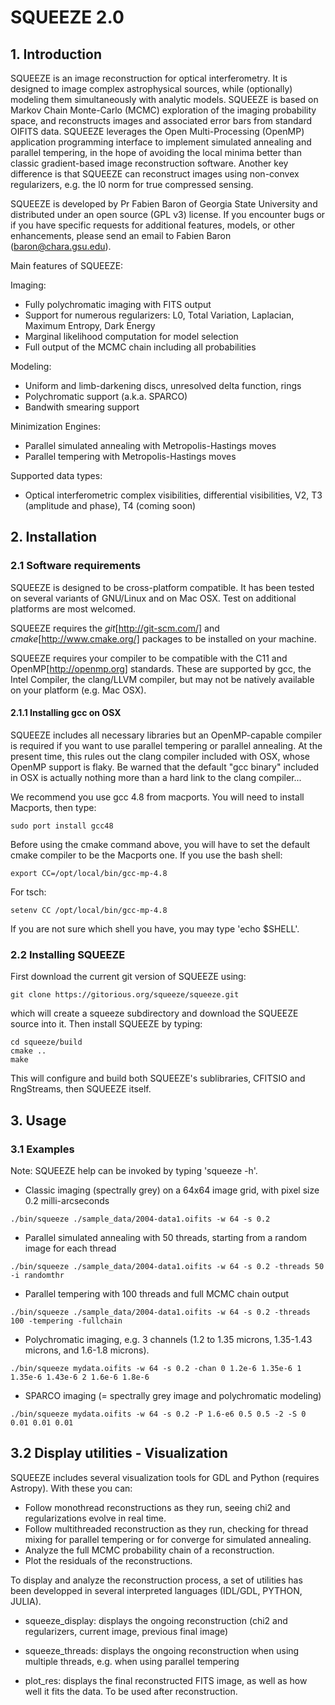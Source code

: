 # SQUEEZE 2.0 

## 1. Introduction
SQUEEZE is an image reconstruction for optical interferometry. It is designed to image complex astrophysical sources, while (optionally) modeling them simultaneously with analytic models. SQUEEZE is based on Markov Chain Monte-Carlo (MCMC) exploration of the imaging probability space, and reconstructs images and associated error bars from standard OIFITS data. SQUEEZE leverages the Open Multi-Processing (OpenMP) application programming interface to implement simulated annealing and parallel tempering, in the hope of avoiding the local minima better than classic gradient-based image reconstruction software. Another key difference is that SQUEEZE can reconstruct images using non-convex regularizers, e.g. the l0 norm for true compressed sensing.

SQUEEZE is developed by Pr Fabien Baron of Georgia State University and distributed under an open source (GPL v3) license. If you encounter bugs or if you have specific requests for additional features, models, or other enhancements, please send an email to Fabien Baron (baron@chara.gsu.edu).

Main features of SQUEEZE:

Imaging:
* Fully polychromatic imaging with FITS output
*    Support for numerous regularizers: L0, Total Variation, Laplacian, Maximum Entropy, Dark Energy
*    Marginal likelihood computation for model selection
*    Full output of the MCMC chain including all probabilities

Modeling:
*    Uniform and limb-darkening discs, unresolved delta function, rings
*    Polychromatic support (a.k.a. SPARCO)
*    Bandwith smearing support

Minimization Engines:

*    Parallel simulated annealing with Metropolis-Hastings moves
*    Parallel tempering with Metropolis-Hastings moves

Supported data types:

*   Optical interferometric complex visibilities, differential visibilities, V2, T3 (amplitude and phase), T4 (coming soon)

## 2. Installation 

### 2.1 Software requirements

SQUEEZE is designed to be cross-platform compatible. It has been
tested on several variants of GNU/Linux and on Mac OSX. Test on
additional platforms are most welcomed.

SQUEEZE requires the *git*[http://git-scm.com/] and *cmake*[http://www.cmake.org/] packages to be installed on your machine. 

SQUEEZE requires your compiler to be compatible with the C11 and
OpenMP[http://openmp.org] standards. These are supported by gcc, the
Intel Compiler, the clang/LLVM compiler, but may not be natively
available on your platform (e.g. Mac OSX).

#### 2.1.1 Installing gcc on OSX

SQUEEZE includes all necessary libraries but an OpenMP-capable
compiler is required if you want to use parallel tempering or parallel
annealing. At the present time, this rules out the clang compiler included with
OSX, whose OpenMP support is flaky. Be warned that the default "gcc
binary" included in OSX is actually nothing more than a hard link to the clang compiler...

We recommend you use gcc 4.8 from macports. You will need to install Macports, then type:
```
sudo port install gcc48
```

Before using the cmake command above, you will have to set the default
cmake compiler to be the Macports one. If you use the bash shell:
```
export CC=/opt/local/bin/gcc-mp-4.8
```
For tsch:
```
setenv CC /opt/local/bin/gcc-mp-4.8
```

If you are not sure which shell you have, you may type 'echo $SHELL'.


### 2.2 Installing SQUEEZE

First download the current git version of SQUEEZE using:
```
git clone https://gitorious.org/squeeze/squeeze.git
```
which will create a squeeze subdirectory and download the SQUEEZE source into it.
Then install SQUEEZE by typing:
```
cd squeeze/build
cmake ..
make
```
This will configure and build both SQUEEZE's sublibraries, CFITSIO and RngStreams, then SQUEEZE itself.

## 3. Usage

### 3.1 Examples

Note: SQUEEZE help can be invoked by typing 'squeeze -h'.

*    Classic imaging (spectrally grey) on a 64x64 image grid, with pixel size 0.2 milli-arcseconds
```
./bin/squeeze ./sample_data/2004-data1.oifits -w 64 -s 0.2
```
*    Parallel simulated annealing with 50 threads, starting from a random image for each thread
```
./bin/squeeze ./sample_data/2004-data1.oifits -w 64 -s 0.2 -threads 50 -i randomthr
```
*    Parallel tempering with 100 threads and full MCMC chain output
```
./bin/squeeze ./sample_data/2004-data1.oifits -w 64 -s 0.2 -threads 100 -tempering -fullchain
```
*    Polychromatic imaging, e.g. 3 channels (1.2 to 1.35 microns, 1.35-1.43 microns, and 1.6-1.8 microns).
```
./bin/squeeze mydata.oifits -w 64 -s 0.2 -chan 0 1.2e-6 1.35e-6 1 1.35e-6 1.43e-6 2 1.6e-6 1.8e-6
```
*    SPARCO imaging (= spectrally grey image and polychromatic modeling)
```
./bin/squeeze mydata.oifits -w 64 -s 0.2 -P 1.6-e6 0.5 0.5 -2 -S 0 0.01 0.01 0.01
```

## 3.2 Display utilities - Visualization

SQUEEZE includes several visualization tools for GDL and Python (requires Astropy). With these you can: 
* Follow monothread reconstructions as they run, seeing chi2 and regularizations evolve in real time. 
* Follow multithreaded reconstruction as they run, checking for thread mixing for parallel tempering or for converge for simulated annealing. 
* Analyze the full MCMC probability chain of a reconstruction. 
* Plot the residuals of the reconstructions.


To display and analyze the reconstruction process, a set of utilities
has been developped in several interpreted languages (IDL/GDL, PYTHON, JULIA).

* squeeze_display: displays the ongoing reconstruction (chi2 and regularizers,
current image, previous final image)

* squeeze_threads: displays the ongoing reconstruction when using multiple
threads, e.g. when using parallel tempering

* plot_res: displays the final reconstructed FITS image, as well as how well
it fits the data. To be used after reconstruction.
